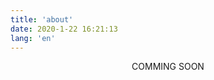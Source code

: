 ```yaml
---
title: 'about'
date: 2020-1-22 16:21:13
lang: 'en'
---
```


<div align="center">
    COMMING SOON
</div>
